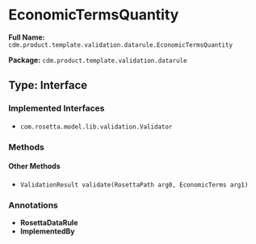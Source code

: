 # EconomicTermsQuantity

**Full Name:** `cdm.product.template.validation.datarule.EconomicTermsQuantity`

**Package:** `cdm.product.template.validation.datarule`

## Type: Interface

### Implemented Interfaces

- `com.rosetta.model.lib.validation.Validator`

### Methods

#### Other Methods

- `ValidationResult validate(RosettaPath arg0, EconomicTerms arg1)`

### Annotations

- **RosettaDataRule**
- **ImplementedBy**


